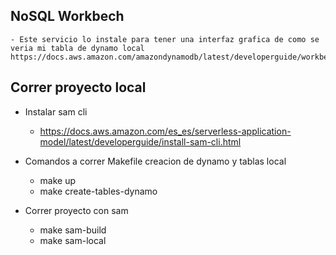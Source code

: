 

## NoSQL Workbech
    - Este servicio lo instale para tener una interfaz grafica de como se veria mi tabla de dynamo local
    https://docs.aws.amazon.com/amazondynamodb/latest/developerguide/workbench.settingup.html

## Correr proyecto local

- Instalar sam cli
    - https://docs.aws.amazon.com/es_es/serverless-application-model/latest/developerguide/install-sam-cli.html

- Comandos a correr Makefile creacion de dynamo y tablas local
    - make up
    - make create-tables-dynamo

- Correr proyecto con sam
    - make sam-build
    - make sam-local
